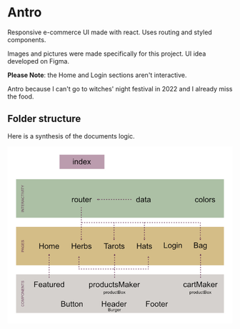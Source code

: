 # Antro

Responsive e-commerce UI made with react.
Uses routing and styled components.

Images and pictures were made specifically for this project.
UI idea developed on Figma.

**Please Note**: the Home and Login sections aren't interactive.


Antro because I can't go to witches' night festival in 2022 and I already miss the food.

## Folder structure

Here is a synthesis of the documents logic. 

![folder structure](./antro-logic.jpg)